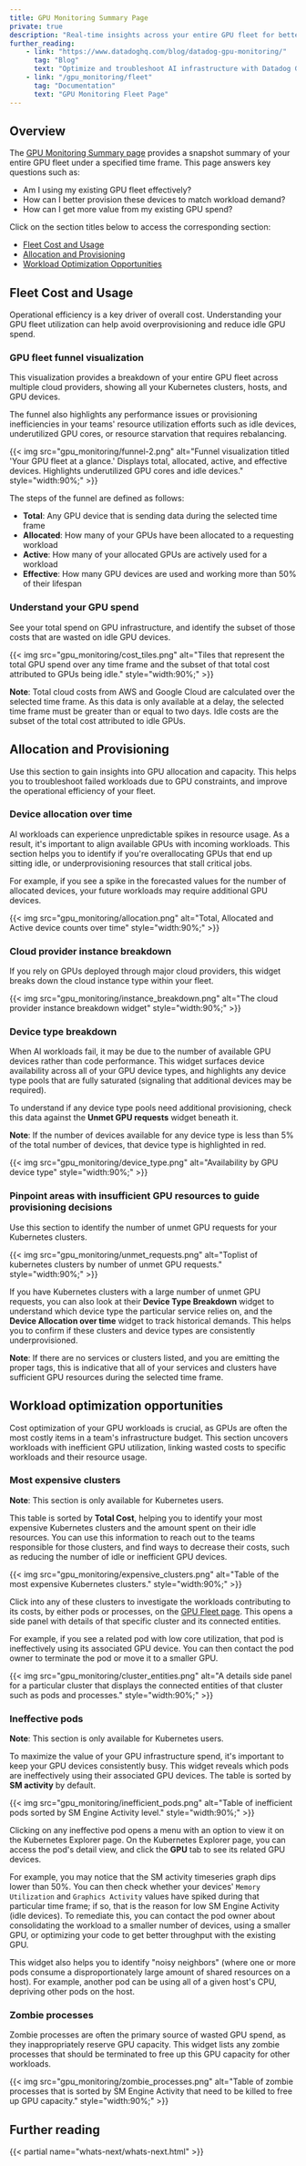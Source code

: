 ```yaml
---
title: GPU Monitoring Summary Page
private: true
description: "Real-time insights across your entire GPU fleet for better provisioning and cost optimization"
further_reading:
    - link: "https://www.datadoghq.com/blog/datadog-gpu-monitoring/"
      tag: "Blog"
      text: "Optimize and troubleshoot AI infrastructure with Datadog GPU Monitoring"
    - link: "/gpu_monitoring/fleet"
      tag: "Documentation"
      text: "GPU Monitoring Fleet Page"
---
```


## Overview

The [GPU Monitoring Summary page][0] provides a snapshot summary of your entire GPU fleet under a specified time frame. This page answers key questions such as:
- Am I using my existing GPU fleet effectively?
- How can I better provision these devices to match workload demand?
- How can I get more value from my existing GPU spend?

Click on the section titles below to access the corresponding section:
- [Fleet Cost and Usage](#fleet-cost-and-usage)
- [Allocation and Provisioning](#allocation-and-provisioning)
- [Workload Optimization Opportunities](#workload-optimization-opportunities)

## Fleet Cost and Usage

Operational efficiency is a key driver of overall cost. Understanding your GPU fleet utilization can help avoid overprovisioning and reduce idle GPU spend.

### GPU fleet funnel visualization

This visualization provides a breakdown of your entire GPU fleet across multiple cloud providers, showing all your Kubernetes clusters, hosts, and GPU devices.

The funnel also highlights any performance issues or provisioning inefficiencies in your teams' resource utilization efforts such as idle devices, underutilized GPU cores, or resource starvation that requires rebalancing.

{{< img src="gpu_monitoring/funnel-2.png" alt="Funnel visualization titled 'Your GPU fleet at a glance.' Displays total, allocated, active, and effective devices. Highlights underutilized GPU cores and idle devices." style="width:90%;" >}}

The steps of the funnel are defined as follows:
- **Total**: Any GPU device that is sending data during the selected time frame
- **Allocated**: How many of your GPUs have been allocated to a requesting workload
- **Active**: How many of your allocated GPUs are actively used for a workload
- **Effective**: How many GPU devices are used and working more than 50% of their lifespan

### Understand your GPU spend

See your total spend on GPU infrastructure, and identify the subset of those costs that are wasted on idle GPU devices.

{{< img src="gpu_monitoring/cost_tiles.png" alt="Tiles that represent the total GPU spend over any time frame and the subset of that total cost attributed to GPUs being idle." style="width:90%;" >}}

**Note**: Total cloud costs from AWS and Google Cloud are calculated over the selected time frame. As this data is only available at a delay, the selected time frame must be greater than or equal to two days. Idle costs are the subset of the total cost attributed to idle GPUs.

## Allocation and Provisioning

Use this section to gain insights into GPU allocation and capacity. This helps you to troubleshoot failed workloads due to GPU constraints, and improve the operational efficiency of your fleet.

### Device allocation over time

AI workloads can experience unpredictable spikes in resource usage. As a result, it's important to align available GPUs with incoming workloads. This section helps you to identify if you're overallocating GPUs that end up sitting idle, or underprovisioning resources that stall critical jobs.

For example, if you see a spike in the forecasted values for the number of allocated devices, your future workloads may require additional GPU devices.

{{< img src="gpu_monitoring/allocation.png" alt="Total, Allocated and Active device counts over time" style="width:90%;" >}}

### Cloud provider instance breakdown

If you rely on GPUs deployed through major cloud providers, this widget breaks down the cloud instance type within your fleet.

{{< img src="gpu_monitoring/instance_breakdown.png" alt="The cloud provider instance breakdown widget" style="width:90%;" >}}

### Device type breakdown

When AI workloads fail, it may be due to the number of available GPU devices rather than code performance. This widget surfaces device availability across all of your GPU device types, and highlights any device type pools that are fully saturated (signaling that additional devices may be required).

To understand if any device type pools need additional provisioning, check this data against the **Unmet GPU requests** widget beneath it.

**Note**: If the number of devices available for any device type is less than 5% of the total number of devices, that device type is highlighted in red.

{{< img src="gpu_monitoring/device_type.png" alt="Availability by GPU device type" style="width:90%;" >}}

### Pinpoint areas with insufficient GPU resources to guide provisioning decisions

Use this section to identify the number of unmet GPU requests for your Kubernetes clusters.

{{< img src="gpu_monitoring/unmet_requests.png" alt="Toplist of kubernetes clusters by number of unmet GPU requests." style="width:90%;" >}}

If you have Kubernetes clusters with a large number of unmet GPU requests, you can also look at their **Device Type Breakdown** widget to understand which device type the particular service relies on, and the **Device Allocation over time** widget to track historical demands. This helps you to confirm if these clusters and device types are consistently underprovisioned.

**Note**: If there are no services or clusters listed, and you are emitting the proper tags, this is indicative that all of your services and clusters have sufficient GPU resources during the selected time frame.

## Workload optimization opportunities

Cost optimization of your GPU workloads is crucial, as GPUs are often the most costly items in a team's infrastructure budget. This section uncovers workloads with inefficient GPU utilization, linking wasted costs to specific workloads and their resource usage.

### Most expensive clusters

**Note**: This section is only available for Kubernetes users.

This table is sorted by **Total Cost**, helping you to identify your most expensive Kubernetes clusters and the amount spent on their idle resources. You can use this information to reach out to the teams responsible for those clusters, and find ways to decrease their costs, such as reducing the number of idle or inefficient GPU devices.

{{< img src="gpu_monitoring/expensive_clusters.png" alt="Table of the most expensive Kubernetes clusters." style="width:90%;" >}}

Click into any of these clusters to investigate the workloads contributing to its costs, by either pods or processes, on the [GPU Fleet page][1]. This opens a side panel with details of that specific cluster and its connected entities.

For example, if you see a related pod with low core utilization, that pod is ineffectively using its associated GPU device. You can then contact the pod owner to terminate the pod or move it to a smaller GPU.

{{< img src="gpu_monitoring/cluster_entities.png" alt="A details side panel for a particular cluster that displays the connected entities of that cluster such as pods and processes." style="width:90%;" >}}

### Ineffective pods

**Note**: This section is only available for Kubernetes users.

To maximize the value of your GPU infrastructure spend, it's important to keep your GPU devices consistently busy. This widget reveals which pods are ineffectively using their associated GPU devices. The table is sorted by **SM activity** by default.

{{< img src="gpu_monitoring/inefficient_pods.png" alt="Table of inefficient pods sorted by SM Engine Activity level." style="width:90%;" >}}

Clicking on any ineffective pod opens a menu with an option to view it on the Kubernetes Explorer page. On the Kubernetes Explorer page, you can access the pod's detail view, and click the **GPU** tab to see its related GPU devices.

For example, you may notice that the SM activity timeseries graph dips lower than 50%. You can then check whether your devices' `Memory Utilization` and `Graphics Activity` values have spiked during that particular time frame; if so, that is the reason for low SM Engine Activity (idle devices). To remediate this, you can contact the pod owner about consolidating the workload to a smaller number of devices, using a smaller GPU, or optimizing your code to get better throughput with the existing GPU.

This widget also helps you to identify "noisy neighbors" (where one or more pods consume a disproportionately large amount of shared resources on a host). For example, another pod can be using all of a given host's CPU, depriving other pods on the host.

### Zombie processes

Zombie processes are often the primary source of wasted GPU spend, as they inappropriately reserve GPU capacity. This widget lists any zombie processes that should be terminated to free up this GPU capacity for other workloads.

{{< img src="gpu_monitoring/zombie_processes.png" alt="Table of zombie processes that is sorted by SM Engine Activity that need to be killed to free up GPU capacity." style="width:90%;" >}}

## Further reading

{{< partial name="whats-next/whats-next.html" >}}

[0]: https://app.datadoghq.com/gpu-monitoring
[1]: https://app.datadoghq.com/gpu-monitoring?mConfigure=false&mPage=fleet
